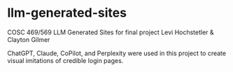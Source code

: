# llm-generated-sites
COSC 469/569 LLM Generated Sites for final project
Levi Hochstetler & Clayton Gilmer

ChatGPT, Claude, CoPilot, and Perplexity were used in this project to create visual imitations of credible login pages.
